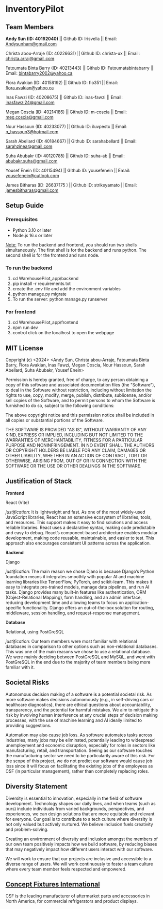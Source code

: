 # InventoryPilot

## Team Members

**Andy Sun (ID: 40192040)** || Github ID: Irisvella || Email: Andysunham@gmail.com

Christa abou-Arraje (ID: 40226631) || Github ID: christa-ux || Email: christa.arraj@gmail.com

Fatoumata Binta Barry (ID: 40213443) || Github ID: Fatoumatabintabarry  || Email: bintabarry2002@yahoo.ca

Flora Avakian (ID: 40158192) || Github ID: flo351  || Email: flora.avakian@yahoo.ca

Inas Fawzi (ID: 40208675) || Github ID: inas-fawzi || Email: inasfawzi24@gmail.com

Megan Coscia (ID: 40214186) || Github ID: m-coscia || Email: meg.coscia@gmail.com

Nour Hassoun (ID: 40233077) || Github ID: iluvpesto  || Email: n_hassoun3@hotmail.com

Sarah Abellard (ID: 40184667) || Github ID: sarahabellard  || Email: sarahzinea@gmail.com

Suha Abubakr (ID: 40120785) || Github ID: suha-ab || Email: abubakr.suha@gmail.com

Yousef Enein (ID: 40115494) || Github ID: yousefenein  || Email: yousefenein@outlook.com

James Bitharas (ID: 26637175 ) || Github ID: strikeyamato || Email: jamesbitharas@gmail.com

## Setup Guide
### Prerequisites
- Python 3.10 or later
- Node.js 16.x or later

<ins>Note:</ins> To run the backend and frontend, you should run two shells simultaneously. The first shell is for the backend and runs python. The second shell is for the frontend and runs node.

### To run the backend
1. cd WarehousePilot_app\backend
2. pip install -r requirements.txt
3. create the .env file and add the environment variables
4. python manage.py migrate
5. To run the server: python manage.py runserver

### For frontend
1. cd WarehousePilot_app\frontend
2. npm run dev
3. control click on the localhost to open the webpage 


## MIT License
Copyright (c) <2024> <Andy Sun, Christa abou-Arraje, Fatoumata Binta Barry, Flora Avakian, Inas Fawzi, Megan Coscia, Nour Hassoun, Sarah Abellard, Suha Abubakr, Yousef Enein>

Permission is hereby granted, free of charge, to any person obtaining a copy of this software and associated documentation files (the "Software"), to deal in the Software without restriction, including without limitation the rights to use, copy, modify, merge, publish, distribute, sublicense, and/or sell copies of the Software, and to permit persons to whom the Software is furnished to do so, subject to the following conditions:

The above copyright notice and this permission notice shall be included in all copies or substantial portions of the Software.

THE SOFTWARE IS PROVIDED "AS IS", WITHOUT WARRANTY OF ANY KIND, EXPRESS OR IMPLIED, INCLUDING BUT NOT LIMITED TO THE WARRANTIES OF MERCHANTABILITY, FITNESS FOR A PARTICULAR PURPOSE AND NONINFRINGEMENT. IN NO EVENT SHALL THE AUTHORS OR COPYRIGHT HOLDERS BE LIABLE FOR ANY CLAIM, DAMAGES OR OTHER LIABILITY, WHETHER IN AN ACTION OF CONTRACT, TORT OR OTHERWISE, ARISING FROM, OUT OF OR IN CONNECTION WITH THE SOFTWARE OR THE USE OR OTHER DEALINGS IN THE SOFTWARE.

## Justification of Stack
**Frontend**

React (Vite)

*justification:* It is lightweight and fast. As one of the most widely-used JavaScript libraries, React has an extensive ecosystem of libraries, tools, and resources. This support makes it easy to find solutions and access reliable libraries. React uses a declarative syntax, making code predictable and easy to debug. React’s component-based architecture enables modular development, making code reusable, maintainable, and easier to test. This approach also encourages consistent UI patterns across the application.

**Backend**

Django

*justification:* The main reason we chose Djano is because Django’s Python foundation means it integrates smoothly with popular AI and machine learning libraries like TensorFlow, PyTorch, and scikit-learn. This makes it easy to integrate pre-trained models, manage data pipelines, and run AI tasks. Django provides many built-in features like authentication, ORM (Object-Relational Mapping), form handling, and an admin interface, reducing development time and allowing teams to focus on application-specific functionality. Django offers an out-of-the-box solution for routing, middleware, session handling, and request-response management.

**Database**

Relational, using PostGreSQL

*justification:* Our team members were most familiar with relational databases in comparison to other options such as non-relational databases. This was one of the main reasons we chose to use a relational database. We were mainly deciding between PostGreSQL and MySQL, and went with PostGreSQL in the end due to the majority of team members being more familiar with it.

## Societal Risks
Autonomous decision making of a software is a potential societal risk. As more software makes decisions autonomously (e.g., in self-driving cars or healthcare diagnostics), there are ethical questions about accountability, transparency, and the potential for harmful mistakes. We aim to mitigate this risk by involving human interference at any crucial steps of decision making processes, with the use of machine learning and AI ideally limited to providing suggestions.

Automation may also cause job loss. As software automates tasks across industries, many jobs may be eliminated, potentially leading to widespread unemployment and economic disruption, especially for roles in sectors like manufacturing, retail, and transportation. Seeing as our software touches the manufacturing sector we need to be particularily aware of this risk. For the scope of this project, we do not predict our software would cause job loss since it will focus on facilitating the existing jobs of the employees as CSF (in particular management), rather than completely replacing roles.

## Diversity Statement
Diversity is essential to innovation, especially in the field of software development. Technology shapes our daily lives, and when teams (such as ours) include individuals from varied backgrounds, perspectives, and experiences, we can design solutions that are more equitable and relevant for everyone. Our goal is to contribute to a tech culture where diversity is not only valued but actively nurtured. We believe inclusion fuels creativity and problem-solving.

Creating an environment of diversity and inclusion amongst the members of our own team positively impacts how we build software, by reducing biases that may negatively impact how different users interact with our software.

We will work to ensure that our projects are inclusive and accessible to a diverse range of users. We will work continuously to foster a team culture where every team member feels respected and empowered.

## [Concept Fixtures International](https://www.conceptfixtures.com/en/home/)

CSF is the leading manufacturer of aftermarket parts and accessories in North America, for commercial refrigerators and product displays. 
